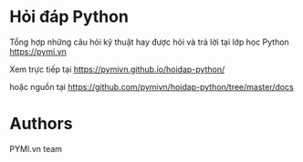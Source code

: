 # Hỏi đáp Python

Tổng hợp những câu hỏi kỹ thuật hay được hỏi và trả lời tại lớp học Python
https://pymi.vn

Xem trực tiếp tại https://pymivn.github.io/hoidap-python/

hoặc nguồn tại https://github.com/pymivn/hoidap-python/tree/master/docs


# Authors

PYMI.vn team
